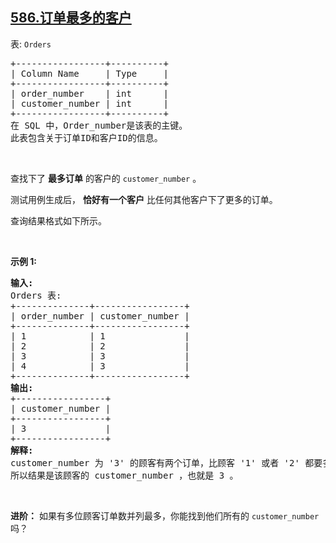 ## [586.订单最多的客户](https://leetcode.cn/problems/customer-placing-the-largest-number-of-orders/)
<p>表:&nbsp;<code>Orders</code></p>

<pre>
+-----------------+----------+
| Column Name     | Type     |
+-----------------+----------+
| order_number    | int      |
| customer_number | int      |
+-----------------+----------+
在 SQL 中，Order_number是该表的主键。
此表包含关于订单ID和客户ID的信息。
</pre>

<p>&nbsp;</p>

<p>查找下了 <strong>最多订单</strong>&nbsp;的客户的 <code>customer_number</code> 。</p>

<p>测试用例生成后， <strong>恰好有一个客户</strong> 比任何其他客户下了更多的订单。</p>

<p>查询结果格式如下所示。</p>

<p>&nbsp;</p>

<p><strong>示例 1:</strong></p>

<pre>
<strong>输入:</strong> 
Orders 表:
+--------------+-----------------+
| order_number | customer_number |
+--------------+-----------------+
| 1            | 1               |
| 2            | 2               |
| 3            | 3               |
| 4            | 3               |
+--------------+-----------------+
<strong>输出:</strong> 
+-----------------+
| customer_number |
+-----------------+
| 3               |
+-----------------+
<strong>解释:</strong> 
customer_number 为 '3' 的顾客有两个订单，比顾客 '1' 或者 '2' 都要多，因为他们只有一个订单。
所以结果是该顾客的 customer_number ，也就是 3 。
</pre>

<p>&nbsp;</p>

<p><strong>进阶：</strong> 如果有多位顾客订单数并列最多，你能找到他们所有的 <code>customer_number</code> 吗？</p>
